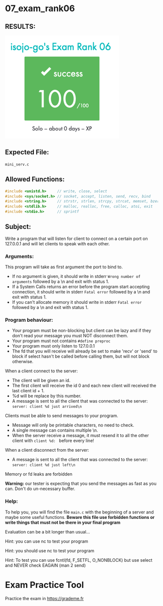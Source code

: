 # 07_exam_rank06

## RESULTS:

<img src="_doc/exam_rank_06_res.png"/>

## Expected File:

`mini_serv.c`

## Allowed Functions:

```c
#include <unistd.h>     // write, close, select
#include <sys/socket.h> // socket, accept, listen, send, recv, bind
#include <string.h>     // strstr, strlen, strcpy, strcat, memset, bzero
#include <stdlib.h>     // malloc, realloc, free, calloc, atoi, exit
#include <stdio.h>      // sprintf
```

## Subject:

Write a program that will listen for client to connect on a certain port on 127.0.0.1 and will let clients to speak with each other.

### Arguments:

This program will take as first argument the port to bind to.

- If no argument is given, it should write in stderr `Wrong number of arguments` followed by a \n and exit with status 1.
- If a System Calls returns an error before the program start accepting connection, it should write in stderr `Fatal error` followed by a \n and exit with status 1.
- If you can't allocate memory it should write in stderr `Fatal error` followed by a \n and exit with status 1.

### Program behaviour:

- Your program must be non-blocking but client can be lazy and if they don't read your message you must NOT disconnect them.
- Your program must not contains `#define preproc`
- Your program must only listen to 127.0.0.1
- The fd that you will receive will already be set to make 'recv' or 'send' to block if select hasn't be called before calling them, but will not block otherwise.

When a client connect to the server:

- The client will be given an id.
- The first client will receive the id 0 and each new client will received the last client id + 1.
- %d will be replace by this number.
- A message is sent to all the client that was connected to the server: `server: client %d just arrived\n`

Clients must be able to send messages to your program.

- Message will only be printable characters, no need to check.
- A single message can contains multiple \n.
- When the server receive a message, it must resend it to all the other client with `client %d: ` before every line!

When a client disconnect from the server:

- A message is sent to all the client that was connected to the server: `server: client %d just left\n`

Memory or fd leaks are forbidden

**Warning:** our tester is expecting that you send the messages as fast as you can. Don't do un-necessary buffer.

### Help:

To help you, you will find the file `main.c` with the beginning of a server and maybe some useful functions.
**Beware this file use forbidden functions or write things that must not be there in your final program**

Evaluation can be a bit longer than usual...

Hint: you can use nc to test your program

Hint: you should use nc to test your program

Hint: To test you can use fcntl(fd, F_SETFL, O_NONBLOCK) but use select and NEVER check EAGAIN (man 2 send)

# Exam Practice Tool

Practice the exam in https://grademe.fr
